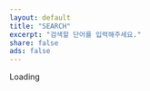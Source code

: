 ```yaml
---
layout: default
title: "SEARCH"
excerpt: "검색할 단어를 입력해주세요."
share: false
ads: false
---
```

<div id='cse' style='width: 100%;'>Loading</div>
<script src='//www.google.com/jsapi' type='text/javascript'></script>
<script type='text/javascript'>
google.load('search', '1', {language: 'ko', style: google.loader.themes.MINIMALIST});
google.setOnLoadCallback(function() {
  var customSearchOptions = {};
  var orderByOptions = {};
  orderByOptions['keys'] = [{label: 'Relevance', key: ''} , {label: 'Date', key: 'date'}];
  customSearchOptions['enableOrderBy'] = true;
  customSearchOptions['orderByOptions'] = orderByOptions;
  var customSearchControl =   new google.search.CustomSearchControl('000761941631299476200:yr0m9yke2zq', customSearchOptions);
  customSearchControl.setResultSetSize(google.search.Search.FILTERED_CSE_RESULTSET);
  var options = new google.search.DrawOptions();
  options.setAutoComplete(true);
  customSearchControl.draw('cse', options);
}, true);
</script>

